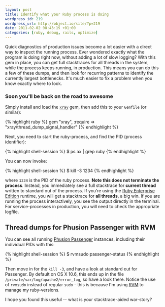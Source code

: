 ```yaml
---
layout: post
title: Identify what your Ruby process is doing
wordpress_id: 219
wordpress_url: http://object.io/site/?p=219
date: 2011-02-02 08:43:19 +01:00
categories: [ruby, debug, rails, optimize]
---
```

Quick diagnostics of production issues become a lot easier with a direct way to inspect the running process. Ever wondered exactly what the program is doing right now, without adding a lot of slow logging? With this gem in place, you can get full stacktraces for all threads in the system, while the process keeps running, in production. This means you can do this a few of these dumps, and then look for recurring patterns to identify the currently largest bottlenecks. It's much easier to fix a problem when you know exactly where to look.

### Soon you'll be back on the road to awesome

Simply install and load the <code><a href="https://github.com/ph7/xray">xray</a></code> gem, then add this to your ```Gemfile``` (or similar):

{% highlight ruby %}
gem "xray", :require => "xray/thread_dump_signal_handler"
{% endhighlight %}

Next, you need to start the ruby-process, and find the PID (process identifier):

{% highlight shell-session %}
$ ps ax | grep ruby
{% endhighlight %}

You can now invoke:

{% highlight shell-session %}
$ kill -3 1234
{% endhighlight %}

where <code>1234</code> is the PID of the ruby process. <strong>Note this does not terminate the process</strong>. Instead, you immediately see a full stacktrace for <strong>current thread</strong> written to standard out of the process. If you're using the <a href="http://www.rubyenterpriseedition.com/">Ruby Enterprise Edition</a> runtime, you will get a stacktrace for <strong>all threads</strong>, a big win. If you are running the process interactively, you see the output directly in the terminal. For service-processes in production, you will need to check the appropriate logfile.

## Thread dumps for Phusion Passenger with RVM

You can see all running <a href="http://www.modrails.com/">Phusion Passenger</a> instances, including their individual PIDs with this:

{% highlight shell-session %}
$ rvmsudo passenger-status
{% endhighlight %}

Then move in for the <code>kill -3</code>, and have a look at standard out for Passenger. By default on OS X 10.6, this ends up in the file <code>/private/var/log/apache2/error_log</code>, so have a look there. Notice the use of <code>rvmsudo</code> instead of regular <code>sudo</code> - this is because I'm using <a href="http://rvm.beginrescueend.com/">RVM</a> to manage my ruby-versions.

I hope you found this useful -- what is your stacktrace-aided war-story?
